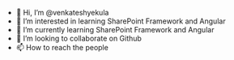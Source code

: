 - 👋 Hi, I’m @venkateshyekula
- 👀 I’m interested in learning SharePoint Framework and Angular 
- 🌱 I’m currently learning SharePoint Framework and Angular 
- 💞️ I’m looking to collaborate on Github
- 📫 How to reach the people

<!---
venkateshyekula/venkateshyekula is a ✨ special ✨ repository because its `README.md` (this file) appears on your GitHub profile.
You can click the Preview link to take a look at your changes.
--->
